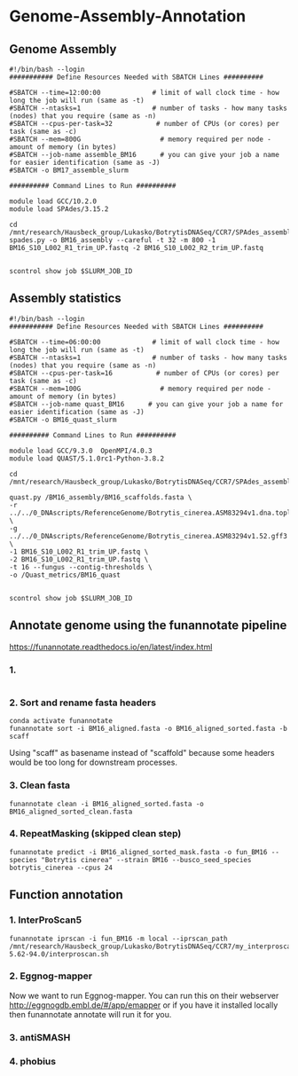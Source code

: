 # Genome-Assembly-Annotation

## Genome Assembly
```
#!/bin/bash --login
########### Define Resources Needed with SBATCH Lines ##########

#SBATCH --time=12:00:00             # limit of wall clock time - how long the job will run (same as -t)
#SBATCH --ntasks=1                  # number of tasks - how many tasks (nodes) that you require (same as -n)
#SBATCH --cpus-per-task=32           # number of CPUs (or cores) per task (same as -c)
#SBATCH --mem=800G                    # memory required per node - amount of memory (in bytes)
#SBATCH --job-name assemble_BM16      # you can give your job a name for easier identification (same as -J)
#SBATCH -o BM17_assemble_slurm

########## Command Lines to Run ##########

module load GCC/10.2.0
module load SPAdes/3.15.2

cd /mnt/research/Hausbeck_group/Lukasko/BotrytisDNASeq/CCR7/SPAdes_assemblies
spades.py -o BM16_assembly --careful -t 32 -m 800 -1 BM16_S10_L002_R1_trim_UP.fastq -2 BM16_S10_L002_R2_trim_UP.fastq


scontrol show job $SLURM_JOB_ID
```

## Assembly statistics

```
#!/bin/bash --login
########### Define Resources Needed with SBATCH Lines ##########

#SBATCH --time=06:00:00             # limit of wall clock time - how long the job will run (same as -t)
#SBATCH --ntasks=1                  # number of tasks - how many tasks (nodes) that you require (same as -n)
#SBATCH --cpus-per-task=16           # number of CPUs (or cores) per task (same as -c)
#SBATCH --mem=100G                    # memory required per node - amount of memory (in bytes)
#SBATCH --job-name quast_BM16      # you can give your job a name for easier identification (same as -J)
#SBATCH -o BM16_quast_slurm

########## Command Lines to Run ##########

module load GCC/9.3.0  OpenMPI/4.0.3
module load QUAST/5.1.0rc1-Python-3.8.2

cd /mnt/research/Hausbeck_group/Lukasko/BotrytisDNASeq/CCR7/SPAdes_assemblies

quast.py /BM16_assembly/BM16_scaffolds.fasta \
-r ../../0_DNAscripts/ReferenceGenome/Botrytis_cinerea.ASM83294v1.dna.toplevel.fa \
-g ../../0_DNAscripts/ReferenceGenome/Botrytis_cinerea.ASM83294v1.52.gff3 \
-1 BM16_S10_L002_R1_trim_UP.fastq \
-2 BM16_S10_L002_R1_trim_UP.fastq \
-t 16 --fungus --contig-thresholds \
-o /Quast_metrics/BM16_quast


scontrol show job $SLURM_JOB_ID

```

## Annotate genome using the funannotate pipeline
https://funannotate.readthedocs.io/en/latest/index.html


### 1. 

```

```

### 2. Sort and rename fasta headers
```
conda activate funannotate
funannotate sort -i BM16_aligned.fasta -o BM16_aligned_sorted.fasta -b scaff
```
Using "scaff" as basename instead of "scaffold" because some headers would be too long for downstream processes.


### 3. Clean fasta
```
funannotate clean -i BM16_aligned_sorted.fasta -o BM16_aligned_sorted_clean.fasta
```

### 4. RepeatMasking (skipped clean step)
```
funannotate predict -i BM16_aligned_sorted_mask.fasta -o fun_BM16 --species "Botrytis cinerea" --strain BM16 --busco_seed_species botrytis_cinerea --cpus 24
```


## Function annotation



### 1. InterProScan5
```
funannotate iprscan -i fun_BM16 -m local --iprscan_path /mnt/research/Hausbeck_group/Lukasko/BotrytisDNASeq/CCR7/my_interproscan/interproscan-5.62-94.0/interproscan.sh
```
### 2. Eggnog-mapper

Now we want to run Eggnog-mapper. You can run this on their webserver http://eggnogdb.embl.de/#/app/emapper or if you have it installed locally then funannotate annotate will run it for you.


### 3. antiSMASH


### 4. phobius












